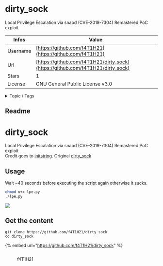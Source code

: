 # dirty_sock

Local Privilege Escalation via snapd (CVE-2019-7304) Remastered PoC exploit

| Infos    | Value                                                              |
| -------- | -------------------------------------------------------------------|
| Username | [https://github.com/f4T1H21](https://github.com/f4T1H21) |
| Url      | [https://github.com/f4T1H21/dirty_sock](https://github.com/f4T1H21/dirty_sock)                                               |
| Stars    | 1                                                          |
| License  | GNU General Public License v3.0                                                        |

<details>

<summary>Topic / Tags</summary>

* cve-2019-7304* exploit* local-privilege-escalation* poc

</details>

## Readme

# dirty_sock
Local Privilege Escalation via snapd (CVE-2019-7304) Remastered PoC exploit<br>
Credit goes to [initstring](https://github.com/initstring/). Original [dirty_sock](https://github.com/initstring/dirty_sock).

## Usage
Wait ~40 seconds before executing the script again otherwise it sucks.
```bash
chmod u+x lpe.py
./lpe.py
```

![](lpe.gif)


## Get the content

```
git clone https://github.com/f4T1H21/dirty_sock
cd dirty_sock
```

{% embed url="https://github.com/f4T1H21/dirty_sock" %}

<figure><img src="https://avatars.githubusercontent.com/u/83399767?v=4" alt=""><figcaption><p>f4T1H21</p></figcaption></figure>
